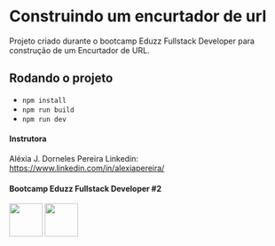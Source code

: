 # Construindo um encurtador de url

Projeto criado durante o bootcamp Eduzz Fullstack Developer para construção de um Encurtador de URL.

## Rodando o projeto

- `npm install`
- `npm run build`
- `npm run dev`



#### Instrutora
Aléxia J. Dorneles Pereira
Linkedin: https://www.linkedin.com/in/alexiapereira/


#### Bootcamp Eduzz Fullstack Developer #2
<img width="60" height="60" src="https://hermes.digitalinnovation.one/assets/diome/logo.svg">
<img width="60" height="60" src="https://hermes.digitalinnovation.one/tracks/4346b33d-1655-4a5e-b562-51511cd5963d.png">
